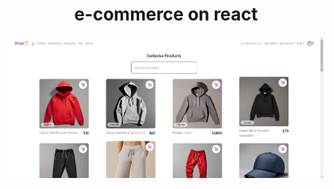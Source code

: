 <h1 align="center" color="purple"> e-commerce on react</h1>

![Ejemplo de imagen local](./public/homePage.png)
